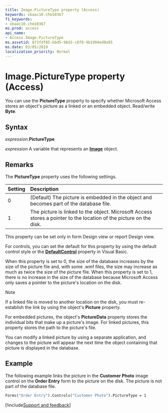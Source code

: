 ```yaml
---
title: Image.PictureType property (Access)
keywords: vbaac10.chm10367
f1_keywords:
- vbaac10.chm10367
ms.prod: access
api_name:
- Access.Image.PictureType
ms.assetid: 873fdf85-bbd5-98d3-c8f0-4b1994ed0a85
ms.date: 03/05/2019
localization_priority: Normal
---
```



# Image.PictureType property (Access)

You can use the **PictureType** property to specify whether Microsoft Access stores an object's picture as a linked or an embedded object. Read/write **Byte**.


## Syntax

_expression_.**PictureType**

_expression_ A variable that represents an **[Image](Access.Image.md)** object.


## Remarks

The **PictureType** property uses the following settings.

|Setting|Description|
|:-----|:-----|
|0|(Default) The picture is embedded in the object and becomes part of the database file.|
|1|The picture is linked to the object. Microsoft Access stores a pointer to the location of the picture on the disk.|

This property can be set only in form Design view or report Design view.

For controls, you can set the default for this property by using the default control style or the **[DefaultControl](access.form.defaultcontrol.md)** property in Visual Basic.

When this property is set to 0, the size of the database increases by the size of the picture file and, with some .wmf files, the size may increase as much as twice the size of the picture file. When this property is set to 1, there is no increase in the size of the database because Microsoft Access only saves a pointer to the picture's location on the disk.

> [!NOTE] 
> If a linked file is moved to another location on the disk, you must re-establish the link by using the object's **Picture** property.

For embedded pictures, the object's **PictureData** property stores the individual bits that make up a picture's image. For linked pictures, this property stores the path to the picture's file.

You can modify a linked picture by using a separate application, and changes to the picture will appear the next time the object containing that picture is displayed in the database.


## Example

The following example links the picture in the **Customer Photo** image control on the **Order Entry** form to the picture on the disk. The picture is not part of the database file.


```vb
Forms("Order Entry").Controls("Customer Photo").PictureType = 1 

```




[!include[Support and feedback](~/includes/feedback-boilerplate.md)]